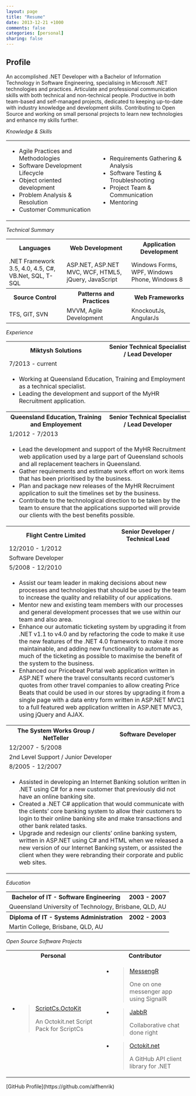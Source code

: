 ```yaml
---
layout: page
title: "Resume"
date: 2013-12-21 +1000
comments: false
categories: [personal]
sharing: false
---
```


Profile
-------
An accomplished .NET Developer with a Bachelor of Information Technology in Software Engineering, specialising in Microsoft .NET technologies and practices. Articulate and professional communication skills with both technical and non-technical people. Productive in both team-based and self-managed projects, dedicated to keeping up-to-date with industry knowledge and development skills. Contributing to Open Source and working on small personal projects to learn new technologies and enhance my skills further.

_Knowledge &amp; Skills_
<table id="resume-skills">
	<tr>
		<td>
			<ul>
				<li>Agile Practices and Methodologies</li>
				<li>Software Development Lifecycle</li>
				<li>Object oriented development</li>
				<li>Problem Analysis &amp; Resolution</li>
				<li>Customer Communication</li>
			</ul>
		</td>
		<td>
			<ul>
				<li>Requirements Gathering &amp; Analysis</li>
				<li>Software Testing &amp; Troubleshooting</li>
				<li>Project Team &amp; Communication</li>
				<li>Mentoring</li>
			</ul>
		</td>
	</tr>
</table>

_Technical Summary_
<table id="resume-tech-summary">
	<tr>
		<th>Languages</th>
		<th>Web Development</th>
		<th>Application Development</th>
	</tr>
	<tr>
		<td>.NET Framework 3.5, 4.0, 4.5, C#, VB.Net, SQL, T-SQL</td>
		<td>ASP.NET, ASP.NET MVC, WCF, HTML5, jQuery, JavaScript</td>
		<td>Windows Forms, WPF, Windows Phone, Windows 8</td>
	</tr>
	<tr>
		<th>Source Control</th>
		<th>Patterns and Practices</th>
		<th>Web Frameworks</th>
	</tr>
	<tr>
		<td>TFS, GIT, SVN</td>
		<td>MVVM, Agile Development</td>
		<td>KnockoutJs, AngularJs</td>
	</tr>
</table>

_Experience_
<table id="resume-experience">
	<tr>
		<th>Miktysh Solutions</th>
		<th class="position">Senior Technical Specialist / Lead Developer</th>
	</tr>
	<tr>
		<td colspan="2" class="position-date">7/2013 - current</td>
	</tr>
	<tr>
		<td colspan="2" class="position-description">
			<ul class="unstyled">
				<li>
					Working at Queensland Education, Training and Employment as a technical specialist.
				</li>
				<li>
					Leading the development and support of the MyHR Recruitment application.
				</li>
			</ul>
		</td>
	</tr>
	<tr></tr>
	<tr>
		<th>Queensland Education, Training and Employement</th>
		<th class="position">Senior Technical Specialist / Lead Developer</th>
	</tr>
	<tr>
		<td colspan="2" class="position-date">1/2012 - 7/2013</td>
	</tr>
	<tr>
		<td colspan="2" class="position-description">
			<ul class="unstyled">
				<li>
					Lead the development and support of the MyHR Recruitment web application used by a large part of Queensland schools and all replacement teachers in Queensland.
				</li>
				<li>
					Gather requirements and estimate work effort on work items that has been prioritised by the business.
				</li>
				<li>
					Plan and package new releases of the MyHR Recruiment application to suit the timelines set by the business.
				</li>
				<li>
					Contribute to the technological direction to be taken by the team to ensure that the applications supported will provide our clients with the best benefits possible.
				</li>
			</ul>
		</td>
	</tr>
	<tr></tr>
	<tr>
		<th>Flight Centre Limited</th>
		<th class="position">Senior Developer / Technical Lead</th>
	</tr>
	<tr>
		<td colspan="2" class="position-date">12/2010 - 1/2012</td>
	</tr>
	<tr></tr>
	<tr>
		<td colspan="2" class="position">Software Developer</td>
	</tr>
	<tr></tr>
	<tr>
		<td colspan="2" class="position-date">
			5/2008 - 12/2010
		</td>
	</tr>
	<tr>
		<td colspan="2" class="position-description">
			<ul class="unstyled">
				<li>
					Assist our team leader in making decisions about new processes and technologies that should be used by the team to increase the quality and reliability of our applications.
				</li>
				<li>
					Mentor new and existing team members with our processes and general development processes that we use within our team and also area.
				</li>
				<li>
					Enhance our automatic ticketing system by upgrading it from .NET v1.1 to v4.0 and by refactoring the code to make it use the new features of the .NET 4.0 framework to make it more maintainable, and adding new functionality to automate as much of the ticketing as possible to maximise the benefit of the system to the business.
				</li>
				<li>
					Enhanced our Pricebeat Portal web application written in ASP.NET where the travel consultants record customer’s quotes from other travel companies to allow creating Price Beats that could be used in our stores by upgrading it from a single page with a data entry form written in ASP.NET MVC1 to a full featured web application written in ASP.NET MVC3, using jQuery and AJAX.
				</li>
			</ul>
		</td>
	</tr>
	<tr></tr>
	<tr>
		<th>The System Works Group / NetTeller</th>
		<th class="position">Software Developer</th>
	</tr>
	<tr>
		<td colspan="2" class="position-date">12/2007 - 5/2008</td>
	</tr>
	<tr></tr>
	<tr>
		<td colspan="2" class="position">2nd Level Support / Junior Developer</td>
	</tr>
	<tr></tr>
	<tr>
		<td colspan="2" class="position-date">
			8/2005 - 12/2007
		</td>
	</tr>
	<tr>
		<td colspan="2" class="position-description">
			<ul class="unstyled">
				<li>
					Assisted in developing an Internet Banking solution written in .NET using C# for a new customer that previously did not have an online banking site. 
				</li>
				<li>
					Created a .NET C# application that would communicate with the clients’ core banking system to allow their customers to login to their online banking site and make transactions and other bank related tasks.
				</li>
				<li>
					Upgrade and redesign our clients’ online banking system, written in ASP.NET using C# and HTML when we released a new version of our Internet Banking system, or assisted the client when they were rebranding their corporate and public web sites.
				</li>
			</ul>
		</td>
	</tr>
</table>

_Education_
<table id="resume-education">
	<tr>
		<th>Bachelor of IT - Software Engineering</th>
		<th class="attendance">2003 - 2007</th>
	</tr>
	<tr>
		<td colspan="2" class="educator">Queensland University of Technology, Brisbane, QLD, AU</td>
	</tr>
	<tr>
		<th>Diploma of IT - Systems Administration</th>
		<th class="attendance">2002 - 2003</th>
	</tr>
	<tr>
		<td colspan="2" class="educator">Martin College, Brisbane, QLD, AU</td>
	</tr>
</table>

_Open Source Software Projects_

<table id="resume-oss">
	<tr>
		<th>Personal</th>
		<th>Contributor</th>
	</tr>
	<tr></tr>
	<tr>
		<td>
			<ul class="unstyled">
				<li>
					<blockquote>
						<p>
							<a href="https://github.com/alfhenrik/ScriptCs.OctoKit">ScriptCs.OctoKit</a>
						</p>
						<p>An Octokit.net Script Pack for ScriptCs</p>
					</blockquote>
			</li>
		</ul>
		</td>
		<td>
			<ul class="unstyled">
				<li>
					<blockquote>
						<p>
							<a href="https://github.com/davidfowl/MessengR">MessengR</a>
						</p>
						<p>One on one messenger app using SignalR</p>
					</blockquote>
				</li>
				<li>
					<blockquote>
						<p>
							<a href="https://github.com/JabbR/JabbR">JabbR</a>
						</p>
						<p>Collaborative chat done right</p>
					</blockquote>
				</li>
				<li>
					<blockquote>
						<p>
							<a href="https://github.com/octokit/octokit.net">Octokit.net</a>
						</p>
						<p>A GitHub API client library for .NET</p>
					</blockquote>
				</li>
			</ul>
		</td>
	</tr>
</table>
[GitHub Profile](https://github.com/alfhenrik)
